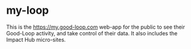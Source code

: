# my-loop

This is the https://my.good-loop.com web-app for the public to see their Good-Loop activity, and take control of their data.
It also includes the Impact Hub micro-sites.